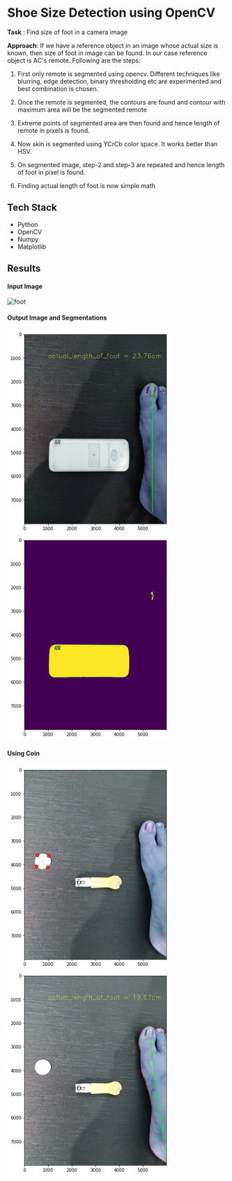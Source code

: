 
# Shoe Size Detection using OpenCV

**Task** : Find size of foot in a camera image

**Approach**: If we have a reference object in an image whose actual size is known, then size of foot in image can be found. In our case reference object is  AC's remote. Following are the steps:

1. First only remote is segmented using opencv. Different techniques like blurring, edge detection, binary thresholding etc are experimented and best combination is chosen. 

2. Once the remote is segmented, the contours are found and contour with maximum area will be the segmented remote
 
3. Extreme points of segmented area are then found and hence length of remote in pixels is found.

4. Now skin is segmented using YCrCb color space. It works better than HSV. 

5. On segmented image, step-2 and step-3 are repeated and hence length of foot in pixel is found.

6. Finding actual length of foot is now simple math 

## Tech Stack

- Python
- OpenCV
- Numpy
- Matplotlib




## Results

#### Input Image
![foot](/images/foot-1.jpg)

#### Output Image and Segmentations
![output](/images/output.png)
![remote segmentation](/images/remote_segmentation_binary.png)


#### Using Coin
![foot](/images_coin/coin_detection.png)
![foot](/images_coin/output.png)





